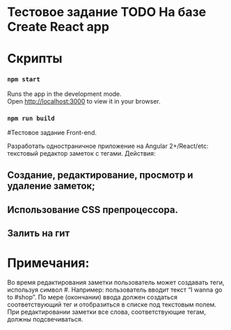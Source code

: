 # Тестовое задание TODO На базе Create React app

# Cкрипты

### `npm start`

Runs the app in the development mode.\
Open [http://localhost:3000](http://localhost:3000) to view it in your browser.

### `npm run build`

#Тестовое задание Front-end.

Разработать одностраничное приложение на Angular 2+/React/etc:
текстовый редактор заметок с тегами.
Действия:

## Создание, редактирование, просмотр и удаление заметок;

[//]: # (## Фильтр заметок по тегу;)
[//]: # (## Добавление и удаление тегов из списка.)

[//]: # (## Данные хранить в json- файле.)
## Использование CSS препроцессора.
## Залить на гит

[//]: # (## Залить на netlify)

# Примечания:
Во время редактирования заметки пользователь
может создавать теги, используя символ #.
Например: пользователь вводит текст 
“I wanna go to #shop”. По мере (окончании)
ввода должен создаться соответствующий тег
и отобразиться в списке под текстовым полем.
При редактировании заметки все слова,
соответствующие тегам, должны подсвечиваться.



